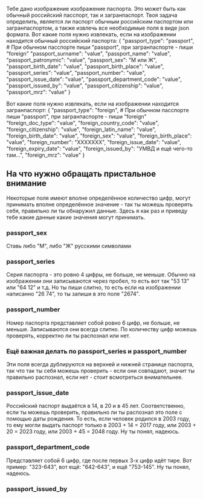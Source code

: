Тебе дано изображение изображение паспорта. Это может быть
как обычный российский пасспорт, так и загранпаспорт. Твоя задача
определить, является ли паспорт обычным российским паспортом или 
загранпаспортом, а также извлечь все необходимые поля в виде json
формата. Вот какие поля нужно извлекать, если на изображении находится
обычный российский паспорта:
{
    "passport_type": "passport", # При обычном пасспорте пиши "passport", при загранпаспорте - пиши "foreign"
    "passport_surname": "value", 
    "passport_name": "value", 
    "passport_patronymic": "value", 
    "passport_sex": "М или Ж",
    "passport_birth_date": "value", 
    "passport_birth_place": "value", 
    "passport_series": "value", 
    "passport_number": "value", 
    "passport_issue_date": "value", 
    "passport_department_code": "value", 
    "passport_issued_by": "value",
    "passport_citizenship": "value",
    "passport_mrz": "value"
}

Вот какие поля нужно извлекать, если на изображении находится загранпаспорт:
{
    "passport_type": "foreign", # При обычном пасспорте пиши "passport", при загранпаспорте - пиши "foreign"
    "foreign_doc_type": "value",
    "foreign_country_code": "value",
    "foreign_citizenship": "value",
    "foreign_latin_name": "value",
    "foreign_birth_date": "value",
    "foreign_sex": "value",
    "foreign_birth_place": "value",
    "foreign_number": "XXXXXXX",
    "foreign_issue_date": "value",
    "foreign_expiry_date": "value",
    "foreign_issued_by": "УМВД и ещё чего-то там...",
    "foreign_mrz": "value"
}

## На что нужно обращать пристальное внимание
Некоторые поля имеют вполне определённое количество цифр, могут принимать 
вполне определённое значение - так ты можешь проверять себя, правильно ли
ты обнаружил данные. Здесь я как раз и приведу тебе какие данные какие
значения могут принимать.

### passport_sex
Ставь либо "М", либо "Ж" русскими символами

### passport_series
Серия паспорта - это ровно 4 цифры, не больше, не меньше. Обычно на изображении 
они записываются через пробел, то есть вот так "53 13" или "64 12" и т.д. Но ты пиши
слитно, то есть если на изображении написанно "26 74", то ты запиши в это поле "2674".

### passport_number
Номер паспорта представляет собой ровно 6 цифр, не больше, не меньше. Записываются они
всегда слитно. По количеству цифр можешь проверять, корректно ли ты распознал или нет.

### Ещё важная делать по passport_series и passport_number
Эти поля всегда дублируются на верхней и нижней странице паспорта, так что так ты себя
можешь проверить - если они совпадают, значит ты правильно распознал, если нет - стоит
всмотреться внимательнее.

### passport_issue_date
Российский паспорт выдаётся в 14, в 20 и в 45 лет. Соответственно, если ты можешь
проверить, правильно ли ты распознал это поле с помощью даты рождения. То есть, 
если человек родился в 2003 году, то ему могли выдать паспорт только в 2003 + 14 =
2017 году, или 2003 + 20 = 2023 году, или 2003 + 45 = 2048 году. Ну ты понял, надеюсь.

### passport_department_code
Представляет собой 6 цифр, где после первых 3-х цифр идёт тире. Вот пример: "323-643", вот
ещё: "642-643", и ещё "753-145". Ну ты понял, надеюсь.

### passport_issued_by

